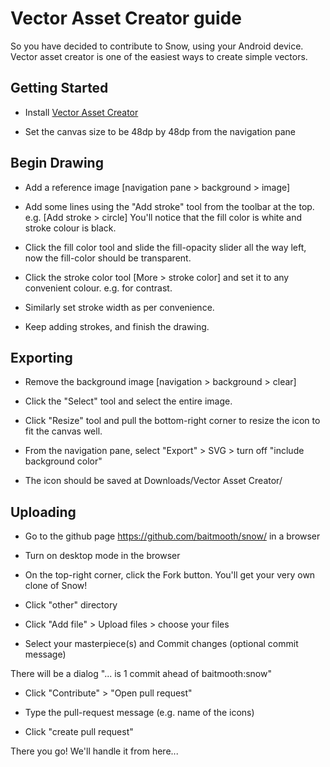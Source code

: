 # Vector Asset Creator guide

So you have decided to contribute to Snow, using your Android device.
Vector asset creator is one of the easiest ways to create simple vectors.

## Getting Started

- Install [Vector Asset Creator](https://play.google.com/store/apps/details?id=com.inglesdivino.vectorassetcreator)

- Set the canvas size to be 48dp by 48dp from the navigation pane

## Begin Drawing

- Add a reference image [navigation pane > background > image]

- Add some lines using the "Add stroke" tool from the toolbar at the top. e.g. [Add stroke > circle]
You'll notice that the fill color is white and stroke colour is black.

- Click the fill color tool and slide the fill-opacity slider all the way left, now the fill-color should be transparent.

- Click the stroke color tool [More > stroke color] and set it to any convenient colour. e.g. for contrast.

- Similarly set stroke width as per convenience.

- Keep adding strokes, and finish the drawing.

## Exporting

- Remove the background image [navigation > background > clear]

- Click the "Select" tool and select the entire image.

- Click "Resize" tool and pull the bottom-right corner to resize the icon to fit the canvas well.

- From the navigation pane, select "Export" > SVG > turn off "include background color"

- The icon should be saved at Downloads/Vector Asset Creator/

## Uploading

- Go to the github page <https://github.com/baitmooth/snow/> in a browser

- Turn on desktop mode in the browser

- On the top-right corner, click the Fork button. You'll get your very own clone of Snow!

- Click "other" directory

- Click "Add file" > Upload files > choose your files

- Select your masterpiece(s) and Commit changes (optional commit message)

There will be a dialog "... is 1 commit ahead of baitmooth:snow"

- Click "Contribute" > "Open pull request"

- Type the pull-request message (e.g. name of the icons)

- Click "create pull request"

There you go! We'll handle it from here...
